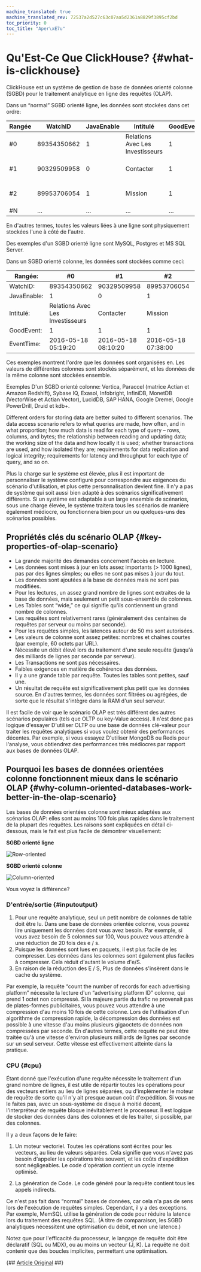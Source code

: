 ```yaml
---
machine_translated: true
machine_translated_rev: 72537a2d527c63c07aa5d2361a8829f3895cf2bd
toc_priority: 0
toc_title: "Aper\xE7u"
---
```


# Qu'Est-Ce Que ClickHouse? {#what-is-clickhouse}

ClickHouse est un système de gestion de base de données orienté colonne (SGBD) pour le traitement analytique en ligne des requêtes (OLAP).

Dans un “normal” SGBD orienté ligne, les données sont stockées dans cet ordre:

| Rangée | WatchID     | JavaEnable | Intitulé                         | GoodEvent | EventTime           |
|--------|-------------|------------|----------------------------------|-----------|---------------------|
| \#0    | 89354350662 | 1          | Relations Avec Les Investisseurs | 1         | 2016-05-18 05:19:20 |
| \#1    | 90329509958 | 0          | Contacter                        | 1         | 2016-05-18 08:10:20 |
| \#2    | 89953706054 | 1          | Mission                          | 1         | 2016-05-18 07:38:00 |
| \#N    | …           | …          | …                                | …         | …                   |

En d'autres termes, toutes les valeurs liées à une ligne sont physiquement stockées l'une à côté de l'autre.

Des exemples d'un SGBD orienté ligne sont MySQL, Postgres et MS SQL Server.

Dans un SGBD orienté colonne, les données sont stockées comme ceci:

| Rangée:     | \#0                              | \#1                 | \#2                 | \#N |
|-------------|----------------------------------|---------------------|---------------------|-----|
| WatchID:    | 89354350662                      | 90329509958         | 89953706054         | …   |
| JavaEnable: | 1                                | 0                   | 1                   | …   |
| Intitulé:   | Relations Avec Les Investisseurs | Contacter           | Mission             | …   |
| GoodEvent:  | 1                                | 1                   | 1                   | …   |
| EventTime:  | 2016-05-18 05:19:20              | 2016-05-18 08:10:20 | 2016-05-18 07:38:00 | …   |

Ces exemples montrent l'ordre que les données sont organisées en. Les valeurs de différentes colonnes sont stockés séparément, et les données de la même colonne sont stockées ensemble.

Exemples D'un SGBD orienté colonne: Vertica, Paraccel (matrice Actian et Amazon Redshift), Sybase IQ, Exasol, Infobright, InfiniDB, MonetDB (VectorWise et Actian Vector), LucidDB, SAP HANA, Google Dremel, Google PowerDrill, Druid et kdb+.

Different orders for storing data are better suited to different scenarios. The data access scenario refers to what queries are made, how often, and in what proportion; how much data is read for each type of query – rows, columns, and bytes; the relationship between reading and updating data; the working size of the data and how locally it is used; whether transactions are used, and how isolated they are; requirements for data replication and logical integrity; requirements for latency and throughput for each type of query, and so on.

Plus la charge sur le système est élevée, plus il est important de personnaliser le système configuré pour correspondre aux exigences du scénario d'utilisation, et plus cette personnalisation devient fine. Il n'y a pas de système qui soit aussi bien adapté à des scénarios significativement différents. Si un système est adaptable à un large ensemble de scénarios, sous une charge élevée, le système traitera tous les scénarios de manière également médiocre, ou fonctionnera bien pour un ou quelques-uns des scénarios possibles.

## Propriétés clés du scénario OLAP {#key-properties-of-olap-scenario}

-   La grande majorité des demandes concernent l'accès en lecture.
-   Les données sont mises à jour en lots assez importants (\> 1000 lignes), pas par des lignes simples; ou elles ne sont pas mises à jour du tout.
-   Les données sont ajoutées à la base de données mais ne sont pas modifiées.
-   Pour les lectures, un assez grand nombre de lignes sont extraites de la base de données, mais seulement un petit sous-ensemble de colonnes.
-   Les Tables sont “wide,” ce qui signifie qu'ils contiennent un grand nombre de colonnes.
-   Les requêtes sont relativement rares (généralement des centaines de requêtes par serveur ou moins par seconde).
-   Pour les requêtes simples, les latences autour de 50 ms sont autorisées.
-   Les valeurs de colonne sont assez petites: nombres et chaînes courtes (par exemple, 60 octets par URL).
-   Nécessite un débit élevé lors du traitement d'une seule requête (jusqu'à des milliards de lignes par seconde par serveur).
-   Les Transactions ne sont pas nécessaires.
-   Faibles exigences en matière de cohérence des données.
-   Il y a une grande table par requête. Toutes les tables sont petites, sauf une.
-   Un résultat de requête est significativement plus petit que les données source. En d'autres termes, les données sont filtrées ou agrégées, de sorte que le résultat s'intègre dans la RAM d'un seul serveur.

Il est facile de voir que le scénario OLAP est très différent des autres scénarios populaires (tels que OLTP ou key-Value access). Il n'est donc pas logique d'essayer D'utiliser OLTP ou une base de données clé-valeur pour traiter les requêtes analytiques si vous voulez obtenir des performances décentes. Par exemple, si vous essayez D'utiliser MongoDB ou Redis pour l'analyse, vous obtiendrez des performances très médiocres par rapport aux bases de données OLAP.

## Pourquoi les bases de données orientées colonne fonctionnent mieux dans le scénario OLAP {#why-column-oriented-databases-work-better-in-the-olap-scenario}

Les bases de données orientées colonne sont mieux adaptées aux scénarios OLAP: elles sont au moins 100 fois plus rapides dans le traitement de la plupart des requêtes. Les raisons sont expliquées en détail ci-dessous, mais le fait est plus facile de démontrer visuellement:

**SGBD orienté ligne**

![Row-oriented](images/row-oriented.gif#)

**SGBD orienté colonne**

![Column-oriented](images/column-oriented.gif#)

Vous voyez la différence?

### D'entrée/sortie {#inputoutput}

1.  Pour une requête analytique, seul un petit nombre de colonnes de table doit être lu. Dans une base de données orientée colonne, vous pouvez lire uniquement les données dont vous avez besoin. Par exemple, si vous avez besoin de 5 colonnes sur 100, Vous pouvez vous attendre à une réduction de 20 fois des e / s.
2.  Puisque les données sont lues en paquets, il est plus facile de les compresser. Les données dans les colonnes sont également plus faciles à compresser. Cela réduit d'autant le volume d'e/S.
3.  En raison de la réduction des E / S, Plus de données s'insèrent dans le cache du système.

Par exemple, la requête “count the number of records for each advertising platform” nécessite la lecture d'un “advertising platform ID” colonne, qui prend 1 octet non compressé. Si la majeure partie du trafic ne provenait pas de plates-formes publicitaires, vous pouvez vous attendre à une compression d'au moins 10 fois de cette colonne. Lors de l'utilisation d'un algorithme de compression rapide, la décompression des données est possible à une vitesse d'au moins plusieurs gigaoctets de données non compressées par seconde. En d'autres termes, cette requête ne peut être traitée qu'à une vitesse d'environ plusieurs milliards de lignes par seconde sur un seul serveur. Cette vitesse est effectivement atteinte dans la pratique.

### CPU {#cpu}

Étant donné que l'exécution d'une requête nécessite le traitement d'un grand nombre de lignes, il est utile de répartir toutes les opérations pour des vecteurs entiers au lieu de lignes séparées, ou d'implémenter le moteur de requête de sorte qu'il n'y ait presque aucun coût d'expédition. Si vous ne le faites pas, avec un sous-système de disque à moitié décent, l'interpréteur de requête bloque inévitablement le processeur. Il est logique de stocker des données dans des colonnes et de les traiter, si possible, par des colonnes.

Il y a deux façons de le faire:

1.  Un moteur vectoriel. Toutes les opérations sont écrites pour les vecteurs, au lieu de valeurs séparées. Cela signifie que vous n'avez pas besoin d'appeler les opérations très souvent, et les coûts d'expédition sont négligeables. Le code d'opération contient un cycle interne optimisé.

2.  La génération de Code. Le code généré pour la requête contient tous les appels indirects.

Ce n'est pas fait dans “normal” bases de données, car cela n'a pas de sens lors de l'exécution de requêtes simples. Cependant, il y a des exceptions. Par exemple, MemSQL utilise la génération de code pour réduire la latence lors du traitement des requêtes SQL. (À titre de comparaison, les SGBD analytiques nécessitent une optimisation du débit, et non une latence.)

Notez que pour l'efficacité du processeur, le langage de requête doit être déclaratif (SQL ou MDX), ou au moins un vecteur (J, K). La requête ne doit contenir que des boucles implicites, permettant une optimisation.

{## [Article Original](https://clickhouse.tech/docs/en/) ##}
